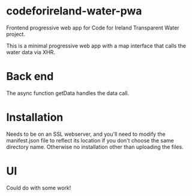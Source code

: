 # codeforireland-water-pwa
Frontend progressive web app for Code for Ireland Transparent Water project.

This is a minimal progressive web app with a map interface that calls the water data via XHR. 

# Back end

The async function getData handles the data call.

# Installation

Needs to be on an SSL webserver, and you'll need to modify the manifest.json file to reflect its location if you don't choose the same directory name. Otherwise no installation other than uploading the files.

# UI

Could do with some work!
